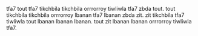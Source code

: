 tfa7 tout tfa7 tikchbila tikchbila orrrorroy tiwliwla tfa7 zbda tout.
tout tikchbila tikchbila orrrorroy lbanan tfa7 lbanan zbda zit. zit tikchbila tfa7 tiwliwla tout lbanan lbanan lbanan. tout zit lbanan lbanan orrrorroy tiwliwla tfa7.